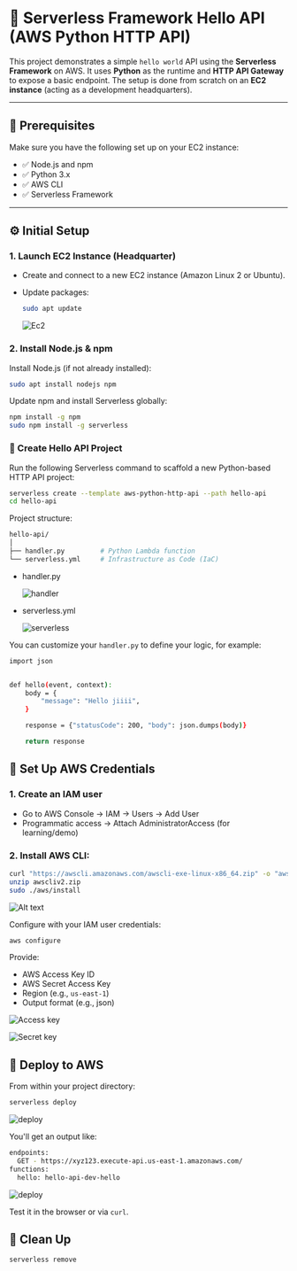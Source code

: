 # 🚀 Serverless Framework Hello API (AWS Python HTTP API)

This project demonstrates a simple `hello world` API using the **Serverless Framework** on AWS. It uses **Python** as the runtime and **HTTP API Gateway** to expose a basic endpoint. The setup is done from scratch on an **EC2 instance** (acting as a development headquarters).

---

## 🧰 Prerequisites

Make sure you have the following set up on your EC2 instance:

- ✅ Node.js and npm
- ✅ Python 3.x
- ✅ AWS CLI
- ✅ Serverless Framework

---

## ⚙️ Initial Setup

### 1. Launch EC2 Instance (Headquarter)

- Create and connect to a new EC2 instance (Amazon Linux 2 or Ubuntu).
- Update packages:

  ```bash
  sudo apt update    
  ```
  ![Ec2](https://github.com/AmanSharma39/aws-python-http-api/blob/main/images/Screenshot%202025-06-27%20083025.png?raw=true)
###  2. Install Node.js & npm
Install Node.js (if not already installed):
```bash
sudo apt install nodejs npm  
```

Update npm and install Serverless globally:
```bash 
npm install -g npm
sudo npm install -g serverless
```
### 🧪 Create Hello API Project

Run the following Serverless command to scaffold a new Python-based HTTP API project:
```bash
serverless create --template aws-python-http-api --path hello-api
cd hello-api
```
Project structure:
```bash
hello-api/
│
├── handler.py         # Python Lambda function
└── serverless.yml     # Infrastructure as Code (IaC)
```
* handler.py

  ![handler](https://github.com/AmanSharma39/aws-python-http-api/blob/main/images/Screenshot%202025-06-27%20094650.png?raw=true)

* serverless.yml

  ![serverless](https://github.com/AmanSharma39/aws-python-http-api/blob/main/images/Screenshot%202025-06-27%20111714.png?raw=true)

You can customize your `handler.py` to define your logic, for example:
```bash
import json


def hello(event, context):
    body = {
        "message": "Hello jiiii",
    }

    response = {"statusCode": 200, "body": json.dumps(body)}

    return response
```
## 🔐 Set Up AWS Credentials

### 1. Create an IAM user
* Go to AWS Console → IAM → Users → Add User
* Programmatic access → Attach AdministratorAccess (for learning/demo)

### 2. Install AWS CLI:

```bash
curl "https://awscli.amazonaws.com/awscli-exe-linux-x86_64.zip" -o "awscliv2.zip"
unzip awscliv2.zip
sudo ./aws/install
```
 ![Alt text](https://github.com/AmanSharma39/aws-python-http-api/blob/main/images/Screenshot%202025-06-27%20091354.png?raw=true)

Configure with your IAM user credentials:
```bash
aws configure
```

Provide:
- AWS Access Key ID
- AWS Secret Access Key
- Region (e.g., `us-east-1`)
- Output format (e.g., json)

![Access key](https://github.com/AmanSharma39/aws-python-http-api/blob/main/images/Screenshot%202025-06-27%20091048.png?raw=true)

![Secret key](https://github.com/AmanSharma39/aws-python-http-api/blob/main/images/Screenshot%202025-06-27%20091459.png?raw=true)

## 🚀 Deploy to AWS
From within your project directory:
```bash
serverless deploy
```
![deploy](https://github.com/AmanSharma39/aws-python-http-api/blob/main/images/Screenshot%202025-06-27%20094335.png?raw=true)

You'll get an output like:
```bash
endpoints:
  GET - https://xyz123.execute-api.us-east-1.amazonaws.com/
functions:
  hello: hello-api-dev-hello
```
![deploy](https://github.com/AmanSharma39/aws-python-http-api/blob/main/images/Screenshot%202025-06-27%20094627.png?raw=true)

Test it in the browser or via `curl`.

## 🧹 Clean Up
```bash
serverless remove
```
